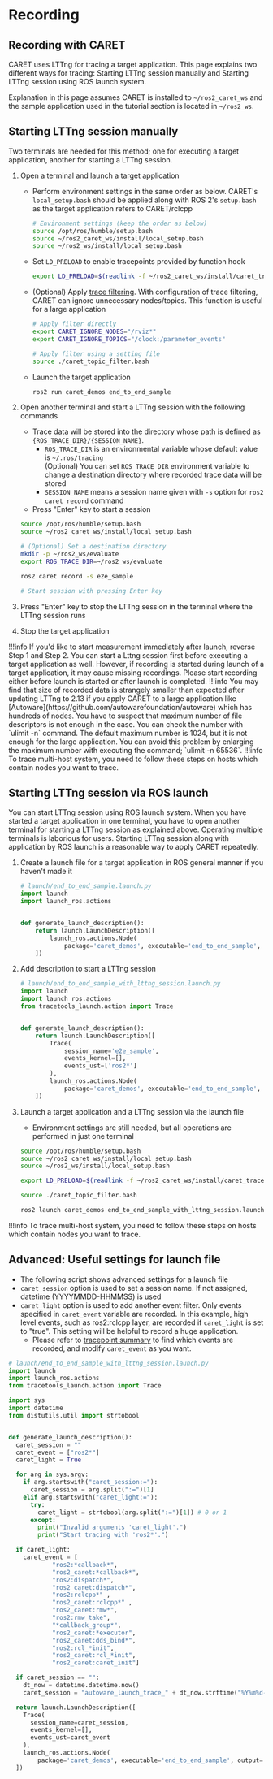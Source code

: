 # Recording

## Recording with CARET

CARET uses LTTng for tracing a target application.
This page explains two different ways for tracing: Starting LTTng session manually and Starting LTTng session using ROS launch system.

Explanation in this page assumes CARET is installed to `~/ros2_caret_ws` and the sample application used in the tutorial section is located in `~/ros2_ws`.

## Starting LTTng session manually

Two terminals are needed for this method; one for executing a target application, another for starting a LTTng session.

1. Open a terminal and launch a target application

   - Perform environment settings in the same order as below. CARET's `local_setup.bash` should be applied along with ROS 2's `setup.bash` as the target application refers to CARET/rclcpp

     ```sh
     # Environment settings (keep the order as below)
     source /opt/ros/humble/setup.bash
     source ~/ros2_caret_ws/install/local_setup.bash
     source ~/ros2_ws/install/local_setup.bash
     ```

   - Set `LD_PRELOAD` to enable tracepoints provided by function hook

     ```sh
     export LD_PRELOAD=$(readlink -f ~/ros2_caret_ws/install/caret_trace/lib/libcaret.so)
     ```

   - (Optional) Apply [trace filtering](./trace_filtering.md). With configuration of trace filtering, CARET can ignore unnecessary nodes/topics. This function is useful for a large application

     ```sh
     # Apply filter directly
     export CARET_IGNORE_NODES="/rviz*"
     export CARET_IGNORE_TOPICS="/clock:/parameter_events"

     # Apply filter using a setting file
     source ./caret_topic_filter.bash
     ```

   - Launch the target application

     ```sh
     ros2 run caret_demos end_to_end_sample
     ```

2. Open another terminal and start a LTTng session with the following commands

   - Trace data will be stored into the directory whose path is defined as `{ROS_TRACE_DIR}/{SESSION_NAME}`.
     - `ROS_TRACE_DIR` is an environmental variable whose default value is `~/.ros/tracing`  
        (Optional) You can set `ROS_TRACE_DIR` environment variable to change a destination directory where recorded trace data will be stored
     - `SESSION_NAME` means a session name given with `-s` option for `ros2 caret record` command
   - Press "Enter" key to start a session

   ```sh
   source /opt/ros/humble/setup.bash
   source ~/ros2_caret_ws/install/local_setup.bash

   # (Optional) Set a destination directory
   mkdir -p ~/ros2_ws/evaluate
   export ROS_TRACE_DIR=~/ros2_ws/evaluate

   ros2 caret record -s e2e_sample

   # Start session with pressing Enter key
   ```

3. Press "Enter" key to stop the LTTng session in the terminal where the LTTng session runs

4. Stop the target application

<prettier-ignore-start>
!!!info
      If you'd like to start measurement immediately after launch, reverse Step 1 and Step 2.
      You can start a Lttng session first before executing a target application as well.
      However, if recording is started during launch of a target application, it may cause missing recordings.
      Please start recording either before launch is started or after launch is completed.
<prettier-ignore-end>

<prettier-ignore-start>
!!!info
      You may find that size of recorded data is strangely smaller than expected after updating LTTng to 2.13 if you apply CARET to a large application like [Autoware](https://github.com/autowarefoundation/autoware) which has hundreds of nodes. You have to suspect that maximum number of file descriptors is not enough in the case. You can check the number with `ulimit -n` command. The default maximum number is 1024, but it is not enough for the large application. You can avoid this problem by enlarging the maximum number with executing the command; `ulimit -n 65536`.
<prettier-ignore-end>

<prettier-ignore-start>
!!!info
      To trace multi-host system, you need to follow these steps on hosts which contain nodes you want to trace.
<prettier-ignore-end>

## Starting LTTng session via ROS launch

You can start LTTng session using ROS launch system. When you have started a target application in one terminal, you have to open another terminal for starting a LTTng session as explained above. Operating multiple terminals is laborious for users. Starting LTTng session along with application by ROS launch is a reasonable way to apply CARET repeatedly.

1. Create a launch file for a target application in ROS general manner if you haven't made it

   ```py
   # launch/end_to_end_sample.launch.py
   import launch
   import launch_ros.actions


   def generate_launch_description():
       return launch.LaunchDescription([
           launch_ros.actions.Node(
               package='caret_demos', executable='end_to_end_sample', output='screen'),
       ])
   ```

2. Add description to start a LTTng session

   ```py
   # launch/end_to_end_sample_with_lttng_session.launch.py
   import launch
   import launch_ros.actions
   from tracetools_launch.action import Trace


   def generate_launch_description():
       return launch.LaunchDescription([
           Trace(
               session_name='e2e_sample',
               events_kernel=[],
               events_ust=['ros2*']
           ),
           launch_ros.actions.Node(
               package='caret_demos', executable='end_to_end_sample', output='screen'),
       ])
   ```

3. Launch a target application and a LTTng session via the launch file

   - Environment settings are still needed, but all operations are performed in just one terminal

   ```sh
   source /opt/ros/humble/setup.bash
   source ~/ros2_caret_ws/install/local_setup.bash
   source ~/ros2_ws/install/local_setup.bash

   export LD_PRELOAD=$(readlink -f ~/ros2_caret_ws/install/caret_trace/lib/libcaret.so)

   source ./caret_topic_filter.bash

   ros2 launch caret_demos end_to_end_sample_with_lttng_session.launch.py
   ```

<prettier-ignore-start>
!!!info
      To trace multi-host system, you need to follow these steps on hosts which contain nodes you want to trace.
<prettier-ignore-end>

## Advanced: Useful settings for launch file

- The following script shows advanced settings for a launch file
- `caret_session` option is used to set a session name. If not assigned, datetime (YYYYMMDD-HHMMSS) is used
- `caret_light` option is used to add another event filter. Only events specified in `caret_event` variable are recorded. In this example, high level events, such as ros2:rclcpp layer, are recorded if `caret_light` is set to "true". This setting will be helpful to record a huge application.
  - Please refer to [tracepoint summary](./cli_tool.md#tracepoint-summary) to find which events are recorded, and modify `caret_event` as you want.

```py
# launch/end_to_end_sample_with_lttng_session.launch.py
import launch
import launch_ros.actions
from tracetools_launch.action import Trace

import sys
import datetime
from distutils.util import strtobool


def generate_launch_description():
  caret_session = ""
  caret_event = ["ros2*"]
  caret_light = True

  for arg in sys.argv:
    if arg.startswith("caret_session:="):
      caret_session = arg.split(":=")[1]
    elif arg.startswith("caret_light:="):
      try:
        caret_light = strtobool(arg.split(":=")[1]) # 0 or 1
      except:
        print("Invalid arguments 'caret_light'.")
        print("Start tracing with 'ros2*'.")

  if caret_light:
    caret_event = [
            "ros2:*callback*",
            "ros2_caret:*callback*",
            "ros2:dispatch*",
            "ros2_caret:dispatch*",
            "ros2:rclcpp*" ,
            "ros2_caret:rclcpp*" ,
            "ros2_caret:rmw*",
            "ros2:rmw_take",
            "*callback_group*",
            "ros2_caret:*executor",
            "ros2_caret:dds_bind*",
            "ros2:rcl_*init",
            "ros2_caret:rcl_*init",
            "ros2_caret:caret_init"]

  if caret_session == "":
    dt_now = datetime.datetime.now()
    caret_session = "autoware_launch_trace_" + dt_now.strftime("%Y%m%d-%H%M%S")

  return launch.LaunchDescription([
    Trace(
      session_name=caret_session,
      events_kernel=[],
      events_ust=caret_event
    ),
    launch_ros.actions.Node(
        package='caret_demos', executable='end_to_end_sample', output='screen'),
  ])
```
